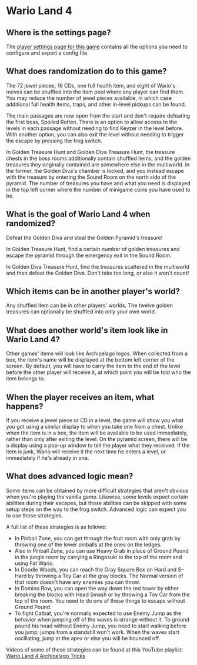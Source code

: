 # Wario Land 4

## Where is the settings page?

The [player settings page for this game](../player-settings) contains all the
options you need to configure and export a config file.

## What does randomization do to this game?

The 72 jewel pieces, 16 CDs, one full health item, and eight of Wario's moves can be shuffled into
the item pool where any player can find them. You may reduce the number of jewel pieces available,
in which case additional full health items, traps, and other in-level pickups can be found.

The main passages are now open from the start and don't require defeating the first boss, Spoiled
Rotten. There is an option to allow access to the levels in each passage without needing to find
Keyzer in the level before. With another option, you can also exit the level without needing to
trigger the escape by pressing the frog switch.

In Golden Treasure Hunt and Golden Diva Treasure Hunt, the treasure chests in the boss rooms
additionally contain shuffled items, and the golden treasures they originally contained are
somewhere else in the multiworld. In the former, the Golden Diva's chamber is locked, and you
instead escape with the treasure by entering the Sound Room on the north side of the pyramid. The
number of treasures you have and what you need is displayed in the top left corner where the number
of minigame coins you have used to be.

## What is the goal of Wario Land 4 when randomized?

Defeat the Golden Diva and steal the Golden Pyramid's treasure!

In Golden Treasure Hunt, find a certain number of golden treasures and escape the pyramid through
the emergency exit in the Sound Room.

In Golden Diva Treasure Hunt, find the treasures scattered in the multiworld and then defeat the
Golden Diva. Don't take too long, or else it won't count!

## Which items can be in another player's world?

Any shuffled item can be in other players' worlds. The twelve golden treasures can optionally be
shuffled into only your own world.

## What does another world's item look like in Wario Land 4?

Other games' items will look like Archipelago logos. When collected from a box, the item's name will
be displayed at the bottom left corner of the screen. By default, you will have to carry the item to
the end of the level before the other player will receive it, at which point you will be told who
the item belongs to.

## When the player receives an item, what happens?

If you receive a jewel piece or CD in a level, the game will show you what you got using a similar
display to when you take one from a chest. Unlike when the item is in a box, the item will be
available to be used immediately, rather than only after exiting the level. On the pyramid screen,
there will be a display using a pop-up window to tell the player what they received. If the item is
junk, Wario will receive it the next time he enters a level, or immediately if he's already in one.

## What does advanced logic mean?

Some items can be obtained by more difficult strategies that aren't obvious when you're playing the
vanilla game. Likewise, some levels expect certain abilities during their escapes, but those
abilities can be skipped with some setup steps on the way to the frog switch. Advanced logic can
expect you to use those strategies.

A full list of these strategies is as follows:

- In Pinball Zone, you can get through the fruit room with only grab by throwing one of the lower
pinballs at the ones on the ledges.
- Also in Pinball Zone, you can use Heavy Grab in place of Ground Pound in the jungle room by
carrying a Ringosuki to the top of the room and using Fat Wario.
- In Doodle Woods, you can reach the Gray Square Box on Hard and S-Hard by throwing a Toy Car at the
gray blocks. The Normal version of that room doesn't have any enemies you can throw.
- In Domino Row, you can open the way down the red tower by either breaking the blocks with Head Smash
or by throwing a Toy Car from the top of the room. You need to do one of these things to escape
without Ground Pound.
- To fight Catbat, you're normally expected to use Enemy Jump as the behavior when jumping off of
the waves is strange without it. To ground pound his head without Enemy Jump, you need to start
walking before you jump; jumps from a standstill won't work. When the waves start oscillating, jump
at the apex or else you will be bounced off.

Videos of some of these strategies can be found at this YouTube playlist: [Wario Land 4 Archipelago
Tricks](https://www.youtube.com/playlist?list=PL9fyDZ3k7Qw0WclTCDDImKQDjNi2Sy0Gp)

